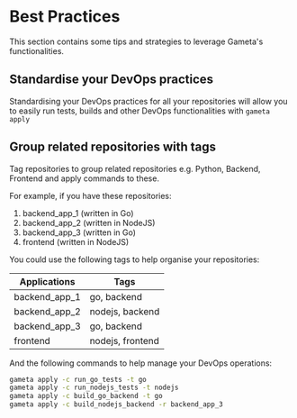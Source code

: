 # Best Practices

This section contains some tips and strategies to leverage Gameta's functionalities.

## Standardise your DevOps practices

Standardising your DevOps practices for all your repositories will allow you to easily 
run tests, builds and other DevOps functionalities with `gameta apply`

## Group related repositories with tags

Tag repositories to group related repositories e.g. Python, Backend, Frontend and 
apply commands to these. 

For example, if you have these repositories:

1. backend_app_1 (written in Go)
2. backend_app_2 (written in NodeJS)
2. backend_app_3 (written in Go)
3. frontend (written in NodeJS)

You could use the following tags to help organise your repositories:

| Applications  | Tags             |
| ------------- | ---------------- | 
| backend_app_1 | go, backend      |
| backend_app_2 | nodejs, backend  |
| backend_app_3 | go, backend      |
| frontend      | nodejs, frontend |

And the following commands to help manage your DevOps operations:

```bash
gameta apply -c run_go_tests -t go
gameta apply -c run_nodejs_tests -t nodejs
gameta apply -c build_go_backend -t go
gameta apply -c build_nodejs_backend -r backend_app_3
```

